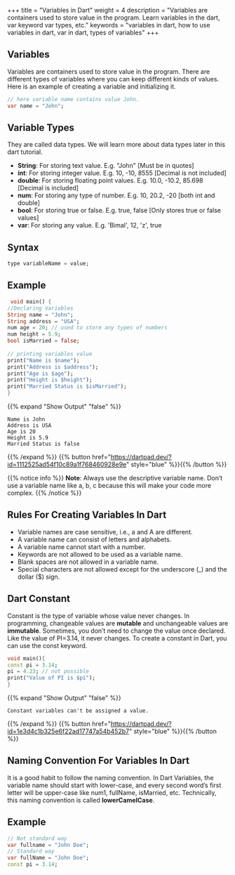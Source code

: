 +++
title = "Variables in Dart"
weight = 4
description = "Variables are containers used to store value in the program. Learn variables in the dart, var keyword var types, etc."
keywords = "variables in dart, how to use variables in dart, var in dart, types of variables"
+++

## Variables
Variables are containers used to store value in the program. There are different types of variables where you can keep different kinds of values.
Here is an example of creating a variable and initializing it.
```dart
// here variable name contains value John.
var name = "John";
```          

## Variable Types
They are called data types. We will learn more about data types later in this dart tutorial.

- **String**: For storing text value. E.g. "John" \[Must be in quotes\]
- **int**: For storing integer value. E.g. 10, -10, 8555 \[Decimal is not included\] 
- **double**: For storing floating point values. E.g. 10.0, -10.2, 85.698 \[Decimal is included\] 
- **num**: For storing any type of number. E.g. 10, 20.2, -20 \[both int and double\] 
- **bool**: For storing true or false. E.g. true, false \[Only stores true or false values\]
- **var**: For storing any value. E.g. 'Bimal', 12, 'z', true

## Syntax
```dart
type variableName = value;

```  
## Example
```dart
 void main() {
//Declaring Variables
String name = "John";
String address = "USA";  
num age = 20; // used to store any types of numbers 
num height = 5.9;
bool isMarried = false;
   
// printing variables value   
print("Name is $name");
print("Address is $address");
print("Age is $age");
print("Height is $height");
print("Married Status is $isMarried");
}
``` 
{{% expand "Show Output" "false" %}}
````plaintext
Name is John
Address is USA
Age is 20
Height is 5.9
Married Status is false
````
{{% /expand %}}
{{% button href="https://dartpad.dev/?id=1112525ad54f10c89a1f768460928e9e" style="blue" %}}{{% /button %}}

{{% notice info %}}
**Note**: Always use the descriptive variable name. Don’t use a variable name like a, b, c because this will make your code more complex.
{{% /notice %}}

## Rules For Creating Variables In Dart

* Variable names are case sensitive, i.e., a and A are different.
* A variable name can consist of letters and alphabets.
* A variable name cannot start with a number. 
* Keywords are not allowed to be used as a variable name.
* Blank spaces are not allowed in a variable name.
* Special characters are not allowed except for the underscore (_) and the dollar ($) sign.


## Dart Constant
Constant is the type of variable whose value never changes. In programming, changeable values are **mutable** and unchangeable values are **immutable**. Sometimes, you don’t need to change the value once declared. Like the value of PI=3.14, it never changes. To create a constant in Dart, you can use the const keyword.

```dart
void main(){
const pi = 3.14;
pi = 4.23; // not possible  
print("Value of PI is $pi");
}
```

{{% expand "Show Output" "false" %}}
````plaintext
Constant variables can't be assigned a value.
````
{{% /expand %}}
{{% button href="https://dartpad.dev/?id=1e3d4c1b325e6f22ad17747a54b452b7" style="blue" %}}{{% /button %}}

## Naming Convention For Variables In Dart
It is a good habit to follow the naming convention. In Dart Variables, the variable name should start with lower-case, and every second word’s first letter will be upper-case like num1, fullName, isMarried, etc. Technically, this naming convention is called **lowerCamelCase**. 

## Example
```dart
// Not standard way
var fullname = "John Doe";
// Standard way
var fullName = "John Doe";
const pi = 3.14;
```
